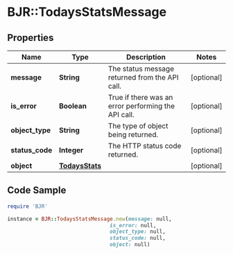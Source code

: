 # BJR::TodaysStatsMessage

## Properties

Name | Type | Description | Notes
------------ | ------------- | ------------- | -------------
**message** | **String** | The status message returned from the API call. | [optional] 
**is_error** | **Boolean** | True if there was an error performing the API call. | [optional] 
**object_type** | **String** | The type of object being returned. | [optional] 
**status_code** | **Integer** | The HTTP status code returned. | [optional] 
**object** | [**TodaysStats**](TodaysStats.md) |  | [optional] 

## Code Sample

```ruby
require 'BJR'

instance = BJR::TodaysStatsMessage.new(message: null,
                                 is_error: null,
                                 object_type: null,
                                 status_code: null,
                                 object: null)
```


